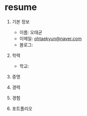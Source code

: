 # resume
1. 기본 정보
    - 이름: 오태균
    - 이메일: ohtaekyun@naver.com
    - 블로그: 

2. 학력
    - 학교:

3. 증명




4. 경력




5. 경험




6. 포트폴리오
